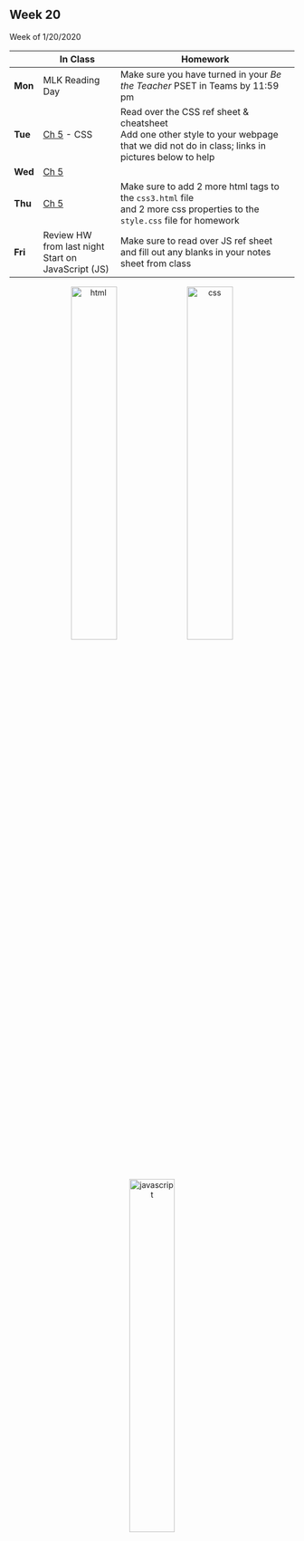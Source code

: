 <meta http-equiv="refresh" content="300"/>

## Week 20  
Week of 1/20/2020 

  |       |In Class               |Homework   |
  |-------|---------              |---------  |
  |**Mon**|MLK Reading Day |Make sure you have turned in your *Be the Teacher* PSET in Teams by 11:59 pm |
  |**Tue**|[Ch 5](/ap/curriculum/5/) - CSS|Read over the CSS ref sheet & cheatsheet <br> Add one other style to your webpage that we did not do in class; links in pictures below to help |
  |**Wed**|[Ch 5](/ap/curriculum/5/)| |
  |**Thu**|[Ch 5 ](/ap/curriculum/5/) |Make sure to add 2 more html tags to the `css3.html` file<br>and 2 more css properties to the `style.css` file for homework |
  |**Fri**|Review HW from last night<br>Start on JavaScript (JS) |Make sure to read over JS ref sheet and fill out any blanks in your notes sheet from class |

  <!-- * [W3Schools HTML](https://www.w3schools.com/html) -->
  <!-- * [W3Schools CSS](https://www.w3schools.com/css) -->
  <!-- * [W3Schools JavaScript](https://www.w3schools.com/js) -->

<div style="text-align:center">
<a href="https://www.w3schools.com/html" target="_blank"><img src="https://cdn.lynda.com/course/170427/170427-637140057855786367-16x9.jpg" alt="html" width="40%"></a> <a href="https://www.w3schools.com/css" target="_blank"><img src="https://cdn.lynda.com/course/5038219/5038219-637115058599403425-16x9.jpg" alt="css" width="40%"></a>
<br><br>
<a href="https://www.w3schools.com/js" target="_blank"><img src="https://cdn.lynda.com/course/574716/574716-636897069669345439-16x9.jpg" alt="javascript" width="40%"></a>
</div>
